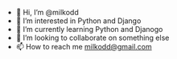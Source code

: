 - 👋 Hi, I’m @milkodd
- 👀 I’m interested in Python and Django
- 🌱 I’m currently learning Python and Djanogo
- 💞️ I’m looking to collaborate on something else
- 📫 How to reach me milkodd@gmail.com

<!---
milkodd/milkodd is a ✨ special ✨ repository because its `README.md` (this file) appears on your GitHub profile.
You can click the Preview link to take a look at your changes.
--->
